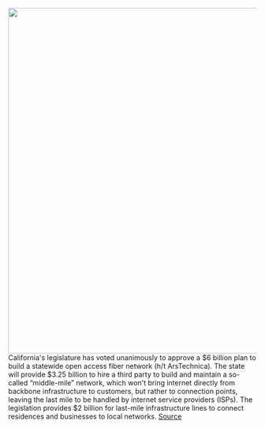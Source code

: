 <img src='https://cdn.vox-cdn.com/thumbor/5ctGVI4cIs0OeHgj_sYWoa6kJgA=/0x0:2040x1360/1200x800/filters:focal(857x517:1183x843)/cdn.vox-cdn.com/uploads/chorus_image/image/69595059/acastro_180608_1777_net_neutrality_0002.0.jpg' width='700px' /><br/>
California's legislature has voted unanimously to approve a $6 billion plan to build a statewide open access fiber network (h/t ArsTechnica). The state will provide $3.25 billion to hire a third party to build and maintain a so-called “middle-mile” network, which won't bring internet directly from backbone infrastructure to customers, but rather to connection points, leaving the last mile to be handled by internet service providers (ISPs). The legislation provides $2 billion for last-mile infrastructure lines to connect residences and businesses to local networks.
<a href='https://www.theverge.com/2021/7/17/22581308/california-legislature-approves-broadband-internet-bill'> Source <a/>